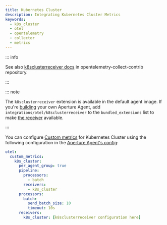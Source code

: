 ```yaml
---
title: Kubernetes Cluster
description: Integrating Kubernetes Cluster Metrics
keywords:
  - k8s_cluster
  - otel
  - opentelemetry
  - collector
  - metrics
---
```


::: info

See also [k8sclusterreceiver docs][receiver] in opentelemetry-collect-contrib
repository.

:::

::: note

The `k8sclusterreceiver` extension is available in the default agent image. If
you're [building][build] your own Aperture Agent, add
`integrations/otel/k8sclusterreceiver` to the `bundled_extensions` list to make
[the receiver][receiver] available.

:::

You can configure [Custom metrics][custom-metrics] for Kubernetes Cluster using
the following configuration in the [Aperture Agent's config][agent-config]:

```yaml
otel:
  custom_metrics:
    k8s_cluster:
      per_agent_group: true
      pipeline:
        processors:
          - batch
        receivers:
          - k8s_cluster
      processors:
        batch:
          send_batch_size: 10
          timeout: 10s
      receivers:
        k8s_cluster: [k8sclusterreceiver configuration here]
```

[build]: /reference/aperturectl/build/agent/agent.md
[receiver]:
  https://github.com/open-telemetry/opentelemetry-collector-contrib/tree/main/receiver/k8sclusterreceiver
[custom-metrics]: /reference/configuration/agent.md#custom-metrics-config
[agent-config]: /reference/configuration/agent.md#agent-o-t-e-l-config
